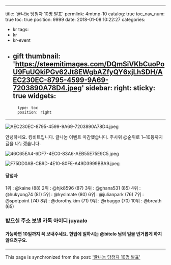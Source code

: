 
---
title: '귤나눔 당첨자 10명 발표'
permlink: 4mtmp-10
catalog: true
toc_nav_num: true
toc: true
position: 9999
date: 2018-01-08 10:22:27
categories:
- kr
tags:
- kr
- kr-event
- gift
thumbnail: 'https://steemitimages.com/DQmSiVKbCuoPoU9FuUQkiPGv62Jt8EWgbAZfyQY6xjLhSDH/AEC230EC-8795-4599-9A69-7203890A78D4.jpeg'
sidebar:
    right:
        sticky: true
widgets:
    -
        type: toc
        position: right
---


![AEC230EC-8795-4599-9A69-7203890A78D4.jpeg](https://steemitimages.com/DQmSiVKbCuoPoU9FuUQkiPGv62Jt8EWgbAZfyQY6xjLhSDH/AEC230EC-8795-4599-9A69-7203890A78D4.jpeg)

안녕하세요. 킹비트입니다. 
귤나눔 이벤트 마감했습니다.  주사위 @순위로 1~10등까지 귤을 나누겠습니다. 

![46C65EA4-6DF7-4EC0-83A6-AEB55E75E9C5.jpeg](https://steemitimages.com/DQmNausMXDKgUZrokz6mxQTV2nBpdwHaF9GvGe1NfiJQKuc/46C65EA4-6DF7-4EC0-83A6-AEB55E75E9C5.jpeg)

![F75DD0AB-CB9D-4E10-80FE-A49D3999BBA9.jpeg](https://steemitimages.com/DQmTSUuyA3zXua8itjrCwtk11Pcg3YiuRN7nCNywHMmKjXT/F75DD0AB-CB9D-4E10-80FE-A49D3999BBA9.jpeg)
#### 당첨자
 1위 : @kaine (88)
2위 : @hjk8596 (87)
3위 : @ghana531 (85)
4위 : @hukyong74 (81)
5위 : @kyslmate (80)
6위 : @julianpark (76)
7위 : @spotpoint (74)
8위 : @dorothy.kim (71)
9위 : @rbaggo (70)
10위 : @breath (65)
### 받으실 주소 보낼 카톡 아이디 juyaalo
#### 가능하면 10일까지 꼭 보내주세요.  현업에 일하시는 @bitelo 님의 일을 번거롭게 하지 않으려구요.

- - -

This page is synchronized from the post: ['귤나눔 당첨자 10명 발표'](https://steemit.com/@kingbit/4mtmp-10)

